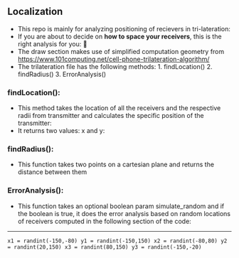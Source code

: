 ## Localization

* This repo is mainly for analyzing positioning of recievers in tri-lateration: 
* If you are about to decide on **how to space your receivers**, this is the right analysis for you: 🙂
* The draw section makes use of simplified computation geometry from https://www.101computing.net/cell-phone-trilateration-algorithm/
* The trilateration file has the following methods:
      1. findLocation()
      2. findRadius()
      3. ErrorAnalysis()

### findLocation():
* This method takes the location of all the receivers and the respective radii from transmitter and calculates the specific position of the transmitter:
* It returns two values: x and y:

### findRadius():
* This function takes two points on a cartesian plane and returns the distance between them

### ErrorAnalysis():
* This function takes an optional boolean param simulate_random and if the boolean is true, it does the error analysis based on random locations of receivers computed in the following section of the code:
---
  `
  x1 = randint(-150,-80)
  y1 = randint(-150,150)
  x2 = randint(-80,80)
  y2 = randint(20,150)
  x3 = randint(80,150)
  y3 = randint(-150,-20)
  `
